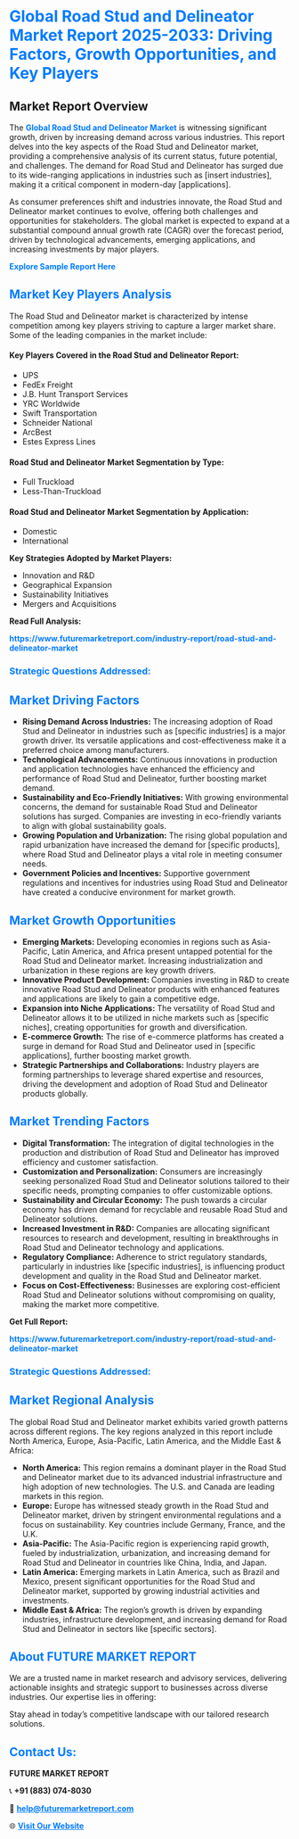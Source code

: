 <h1 style="color: #007BFF;">Global Road Stud and Delineator Market Report 2025-2033: Driving Factors, Growth Opportunities, and Key Players</h1>

<section id="overview">
<h2>Market Report Overview</h2>
<p>The <a href="https://www.futuremarketreport.com/industry-report/road-stud-and-delineator-market" style="color: #007BFF; text-decoration: none;"><strong>Global Road Stud and Delineator Market</strong></a> is witnessing significant growth, driven by increasing demand across various industries. This report delves into the key aspects of the Road Stud and Delineator market, providing a comprehensive analysis of its current status, future potential, and challenges. The demand for Road Stud and Delineator has surged due to its wide-ranging applications in industries such as [insert industries], making it a critical component in modern-day [applications].</p>
<p>As consumer preferences shift and industries innovate, the Road Stud and Delineator market continues to evolve, offering both challenges and opportunities for stakeholders. The global market is expected to expand at a substantial compound annual growth rate (CAGR) over the forecast period, driven by technological advancements, emerging applications, and increasing investments by major players.</p>
</section>

<section id="overview">
<p><a href="https://www.futuremarketreport.com/request-sample/reportId=32275" style="color: #007BFF; text-decoration: none;"><strong>Explore Sample Report Here</strong></a></p>
</section>

<section id="key-players">
<h2 style="color: #007BFF;">Market Key Players Analysis</h2>
<p>The Road Stud and Delineator market is characterized by intense competition among key players striving to capture a larger market share. Some of the leading companies in the market include:</p>
<h4>Key Players Covered in the Road Stud and Delineator Report:</h4>
<ul><li>UPS</li><li>FedEx Freight</li><li>J.B. Hunt Transport Services</li><li>YRC Worldwide</li><li>Swift Transportation</li><li>Schneider National</li><li>ArcBest</li><li>Estes Express Lines</li></ul>
<h4>Road Stud and Delineator Market Segmentation by Type:</h4>
<ul><li>Full Truckload</li><li>Less-Than-Truckload</li></ul>

<h4>Road Stud and Delineator Market Segmentation by Application:</h4>
<ul><li>Domestic</li><li>International</li></ul>
<p><strong>Key Strategies Adopted by Market Players:</strong></p>
<ul>
<li>Innovation and R&D</li>
<li>Geographical Expansion</li>
<li>Sustainability Initiatives</li>
<li>Mergers and Acquisitions</li>
</ul>
</section>

<section>
<p><strong>Read Full Analysis: </strong></p><a href="https://www.futuremarketreport.com/industry-report/road-stud-and-delineator-market" style="color: #007BFF; text-decoration: none;"><strong>https://www.futuremarketreport.com/industry-report/road-stud-and-delineator-market</strong></a>
<h3 style="color: #007BFF;">Strategic Questions Addressed:</h3>
</section>

<section id="driving-factors">
<h2 style="color: #007BFF;">Market Driving Factors</h2>
<ul>
<li><strong>Rising Demand Across Industries:</strong> The increasing adoption of Road Stud and Delineator in industries such as [specific industries] is a major growth driver. Its versatile applications and cost-effectiveness make it a preferred choice among manufacturers.</li>
<li><strong>Technological Advancements:</strong> Continuous innovations in production and application technologies have enhanced the efficiency and performance of Road Stud and Delineator, further boosting market demand.</li>
<li><strong>Sustainability and Eco-Friendly Initiatives:</strong> With growing environmental concerns, the demand for sustainable Road Stud and Delineator solutions has surged. Companies are investing in eco-friendly variants to align with global sustainability goals.</li>
<li><strong>Growing Population and Urbanization:</strong> The rising global population and rapid urbanization have increased the demand for [specific products], where Road Stud and Delineator plays a vital role in meeting consumer needs.</li>
<li><strong>Government Policies and Incentives:</strong> Supportive government regulations and incentives for industries using Road Stud and Delineator have created a conducive environment for market growth.</li>
</ul>
</section>

<section id="growth-opportunities">
<h2 style="color: #007BFF;">Market Growth Opportunities</h2>
<ul>
<li><strong>Emerging Markets:</strong> Developing economies in regions such as Asia-Pacific, Latin America, and Africa present untapped potential for the Road Stud and Delineator market. Increasing industrialization and urbanization in these regions are key growth drivers.</li>
<li><strong>Innovative Product Development:</strong> Companies investing in R&D to create innovative Road Stud and Delineator products with enhanced features and applications are likely to gain a competitive edge.</li>
<li><strong>Expansion into Niche Applications:</strong> The versatility of Road Stud and Delineator allows it to be utilized in niche markets such as [specific niches], creating opportunities for growth and diversification.</li>
<li><strong>E-commerce Growth:</strong> The rise of e-commerce platforms has created a surge in demand for Road Stud and Delineator used in [specific applications], further boosting market growth.</li>
<li><strong>Strategic Partnerships and Collaborations:</strong> Industry players are forming partnerships to leverage shared expertise and resources, driving the development and adoption of Road Stud and Delineator products globally.</li>
</ul>
</section>

<section id="trending-factors">
<h2 style="color: #007BFF;">Market Trending Factors</h2>
<ul>
<li><strong>Digital Transformation:</strong> The integration of digital technologies in the production and distribution of Road Stud and Delineator has improved efficiency and customer satisfaction.</li>
<li><strong>Customization and Personalization:</strong> Consumers are increasingly seeking personalized Road Stud and Delineator solutions tailored to their specific needs, prompting companies to offer customizable options.</li>
<li><strong>Sustainability and Circular Economy:</strong> The push towards a circular economy has driven demand for recyclable and reusable Road Stud and Delineator solutions.</li>
<li><strong>Increased Investment in R&D:</strong> Companies are allocating significant resources to research and development, resulting in breakthroughs in Road Stud and Delineator technology and applications.</li>
<li><strong>Regulatory Compliance:</strong> Adherence to strict regulatory standards, particularly in industries like [specific industries], is influencing product development and quality in the Road Stud and Delineator market.</li>
<li><strong>Focus on Cost-Effectiveness:</strong> Businesses are exploring cost-efficient Road Stud and Delineator solutions without compromising on quality, making the market more competitive.</li>
</ul>
</section>

<section>
<p><strong>Get Full Report: </strong></p><a href="https://www.futuremarketreport.com/industry-report/road-stud-and-delineator-market" style="color: #007BFF; text-decoration: none;"><strong>https://www.futuremarketreport.com/industry-report/road-stud-and-delineator-market</strong></a>
<h3 style="color: #007BFF;">Strategic Questions Addressed:</h3>
</section>


<section id="regional-analysis">
<h2 style="color: #007BFF;">Market Regional Analysis</h2>
<p>The global Road Stud and Delineator market exhibits varied growth patterns across different regions. The key regions analyzed in this report include North America, Europe, Asia-Pacific, Latin America, and the Middle East & Africa:</p>
<ul>
<li><strong>North America:</strong> This region remains a dominant player in the Road Stud and Delineator market due to its advanced industrial infrastructure and high adoption of new technologies. The U.S. and Canada are leading markets in this region.</li>
<li><strong>Europe:</strong> Europe has witnessed steady growth in the Road Stud and Delineator market, driven by stringent environmental regulations and a focus on sustainability. Key countries include Germany, France, and the U.K.</li>
<li><strong>Asia-Pacific:</strong> The Asia-Pacific region is experiencing rapid growth, fueled by industrialization, urbanization, and increasing demand for Road Stud and Delineator in countries like China, India, and Japan.</li>
<li><strong>Latin America:</strong> Emerging markets in Latin America, such as Brazil and Mexico, present significant opportunities for the Road Stud and Delineator market, supported by growing industrial activities and investments.</li>
<li><strong>Middle East & Africa:</strong> The region’s growth is driven by expanding industries, infrastructure development, and increasing demand for Road Stud and Delineator in sectors like [specific sectors].</li>
</ul>
</section>

<footer>
<h2 style="color: #007BFF;">About FUTURE MARKET REPORT</h2>
<p>We are a trusted name in market research and advisory services, delivering actionable insights and strategic support to businesses across diverse industries. Our expertise lies in offering:</p>

<p>Stay ahead in today’s competitive landscape with our tailored research solutions.</p>

<h2 style="color: #007BFF;">Contact Us:</h2>
<p><strong>FUTURE MARKET REPORT</strong></p>
<p>📞 <strong>+91 (883) 074-8030</strong></p>
<p>📧 <strong><a href="mailto:help@futuremarketreport.com" style="color: #007BFF;">help@futuremarketreport.com</a></strong></p>
<p>🌐 <strong><a href="https://www.futuremarketreport.com/" style="color: #007BFF;">Visit Our Website</a></strong></p>
</footer>